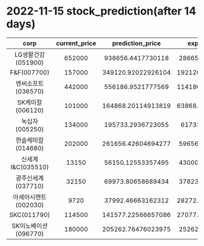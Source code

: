 # 2022-11-15 stock_prediction(after 14 days)

|   corp   |   current_price   |   prediction_price   |   expected_profit   |
|:--------:|:-----------------:|:--------------------:|:-------------------:|
|LG생활건강(051900)|652000|938656.4417730118|286656.4417730118|
|F&F(007700)|157000|349120.92022926104|192120.92022926104|
|엔씨소프트(036570)|442000|556186.9521777569|114186.95217775693|
|SK케미칼(006120)|101000|164868.20114913819|63868.201149138185|
|녹십자(005250)|134000|195733.2936723055|61733.2936723055|
|한솔케미칼(014680)|202000|261656.42604694277|59656.42604694277|
|신세계 I&C(035510)|13150|56150.12553357495|43000.12553357495|
|광주신세계(037710)|32150|69973.80658689434|37823.80658689434|
|아세아시멘트(002030)|9720|37992.46663162312|28272.466631623123|
|SKC(011790)|114500|141577.22566657086|27077.225666570856|
|SK이노베이션(096770)|180000|205262.76476023975|25262.76476023975|
